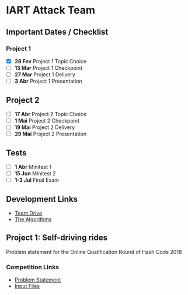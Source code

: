 # IART Attack Team

## Important Dates / Checklist

### Project 1

 - [X] **28 Fev** Project 1 Topic Choice
 - [ ] **13 Mar** Project 1 Checkpoint
 - [ ] **27 Mar** Project 1 Delivery
 - [ ] **3 Abr** Project 1 Presentation

## Project 2

 - [ ] **17 Abr** Project 2 Topic Choice
 - [ ] **1 Mai** Project 2 Checkpoint
 - [ ] **19 Mai** Project 2 Delivery
 - [ ] **29 Mai** Project 2 Presentation

## Tests

 - [ ] **1 Abr** Minitest 1
 - [ ] **15 Jun** Minitest 2
 - [ ] **1-3 Jul** Final Exam

## Development Links
 - [Team Drive](https://drive.google.com/drive/folders/1-322v2I9zfdt4bKMessh_DcApJVpgZk1?usp=sharing)
 - [The Algorithms](https://github.com/TheAlgorithms/Python)

## Project 1: Self-driving rides

Problem statement for the Online Qualification Round of Hash Code 2018

### Competition Links

 - [Problem Statement](https://storage.googleapis.com/coding-competitions.appspot.com/HC/2018/hashcode2018_qualification_task.pdf)
 - [Input Files](https://storage.googleapis.com/coding-competitions.appspot.com/HC/2018/qualification_round_2018.in.zip)
